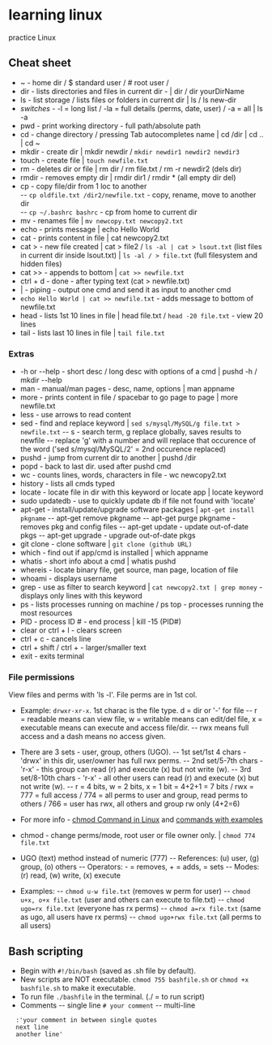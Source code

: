 # learning linux
practice Linux
## Cheat sheet
- ~ - home dir / $ standard user / # root user / 
- dir - lists directories and files in current dir - | dir / dir yourDirName
- ls - list storage / lists files or folders in current dir | ls / ls new-dir
- *switches* - -l = long list / -la = full details (perms, date, user) / -a = all | ls -a 
- pwd - print working directory - full path/absolute path
- cd - change directory / pressing Tab autocompletes name | cd /dir | cd .. | cd ~
- mkdir - create dir | mkdir newdir / `mkdir newdir1 newdir2 newdir3`
- touch - create file | `touch newfile.txt`
- rm - deletes dir or file | rm dir / rm file.txt / rm -r newdir2 (dels dir) 
- rmdir - removes empty dir | rmdir dir1 / rmdir * (all empty dir del)
- cp - copy file/dir from 1 loc to another  
-- `cp oldfile.txt /dir2/newfile.txt` - copy, rename, move to another dir  
-- `cp ~/.bashrc bashrc` - cp from home to current dir 
- mv - renames file | `mv newcopy.txt newcopy2.txt`
- echo - prints message | echo Hello World 
- cat - prints content in file | cat newcopy2.txt 
- cat > - new file created | cat > file2 / `ls -al | cat > lsout.txt` (list files in current dir inside lsout.txt) | `ls -al / > file.txt` (full filesystem and hidden files)
- cat >> - appends to bottom | `cat >> newfile.txt`
- ctrl + d - done - after typing text (cat > newfile.txt)
- | - piping - output one cmd and send it as input to another cmd
- `echo Hello World | cat >> newfile.txt` - adds message to bottom of newfile.txt 
- head - lists 1st 10 lines in file | head file.txt / `head -20 file.txt` - view 20 lines
- tail - lists last 10 lines in file | `tail file.txt`

### Extras
- -h or --help - short desc / long desc with options of a cmd | pushd -h / mkdir --help
- man - manual/man pages - desc, name, options | man appname
- more - prints content in file / spacebar to go page to page | more newfile.txt 
- less - use arrows to read content 
- sed - find and replace keyword | `sed s/mysql/MySQL/g file.txt > newfile.txt` 
-- s - search term, g replace globally, saves results to newfile 
-- replace 'g' with a number and will replace that occurence of the word ('sed s/mysql/MySQL/2' = 2nd occurence replaced)
- pushd - jump from current dir to another | pushd /dir
- popd - back to last dir. used after pushd cmd
- wc - counts lines, words, characters in file - wc newcopy2.txt
- history - lists all cmds typed
- locate - locate file in dir with this keyword or locate app | locate keyword
- sudo updatedb - use to quickly update db if file not found with 'locate'
- apt-get - install/update/upgrade software packages | `apt-get install pkgname`
-- apt-get remove pkgname 
-- apt-get purge pkgname - removes pkg and config files 
-- apt-get update - update out-of-date pkgs 
-- apt-get upgrade - upgrade out-of-date pkgs 
- git clone - clone software | `git clone (github URL)`
- which - find out if app/cmd is installed | which appname
- whatis - short info about a cmd | whatis pushd 
- whereis - locate binary file, get source, man page, location of file
- whoami - displays username
- grep - use as filter to search keyword | `cat newcopy2.txt | grep money` - displays only lines with this keyword
- ps - lists processes running on machine / ps top - processes running the most resources
- PID - process ID # - end process | kill -15 (PID#)
- clear or ctrl + l - clears screen
- ctrl + c - cancels line
- ctrl + shift / ctrl + - larger/smaller text
- exit - exits terminal 

### File permissions
View files and perms with 'ls -l'. File perms are in 1st col. 
- Example: `drwxr-xr-x`. 1st charac is the file type. d = dir or '-' for file 
-- r = readable means can view file, w = writable means can edit/del file, x = executable means can execute and access file/dir. 
-- rwx means full access and a dash means no access given.  
- There are 3 sets - user, group, others (UGO). 
-- 1st set/1st 4 chars - 'drwx' in this dir, user/owner has full rwx perms. 
-- 2nd set/5-7th chars - 'r-x' - this group can read (r) and execute (x) but not write (w). 
-- 3rd set/8-10th chars - 'r-x' - all other users can read (r) and execute (x) but not write (w).
-- r = 4 bits, w = 2 bits, x = 1 bit = 4+2+1 = 7 bits / rwx = 777 = full access / 774 = all perms to user and group, read perms to others / 766 = user has rwx, all others and group rw only (4+2=6)
- For more info - [chmod Command in Linux](https://linuxize.com/post/chmod-command-in-linux/) and [commands with examples](https://tecadmin.net/chmod-command-in-linux-with-examples/)
- chmod - change perms/mode, root user or file owner only. | `chmod 774 file.txt`

- UGO (text) method instead of numeric (777)
-- References: (u) user, (g) group, (o) others
-- Operators: - = removes, + = adds, = sets
-- Modes: (r) read, (w) write, (x) execute
- Examples:
-- `chmod u-w file.txt` (removes w perm for user) 
-- `chmod u+x, o+x file.txt` (user and others can execute to file.txt)
-- `chmod ugo=rx file.txt` (everyone has rx perms)
-- `chmod a=rx file.txt` (same as ugo, all users have rx perms)
-- `chmod ugo+rwx file.txt` (all perms to all users)

## Bash scripting
- Begin with `#!/bin/bash` (saved as .sh file by default). 
- New scripts are NOT executable. `chmod 755 bashfile.sh` or `chmod +x bashfile.sh` to make it executable. 
- To run file `./bashfile` in the terminal. (./ = to run script)
- Comments 
-- single line `# your comment`
-- multi-line 
```
  :'your comment in between single quotes
  next line
  another line'
```